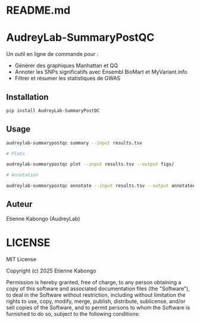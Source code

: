 # README.md
# AudreyLab-SummaryPostQC

Un outil en ligne de commande pour :
- Générer des graphiques Manhattan et QQ
- Annoter les SNPs significatifs avec Ensembl BioMart et MyVariant.info
- Filtrer et résumer les statistiques de GWAS

## Installation
```bash
pip install AudreyLab-SummaryPostQC
```

## Usage
```bash
audreylab-summarypostqc summary --input results.tsv

# Plots

audreylab-summarypostqc plot --input results.tsv --output figs/

# Annotation

audreylab-summarypostqc annotate --input results.tsv --output annotated.tsv --threshold 5e-5
```

## Auteur
Etienne Kabongo (AudreyLab)

# LICENSE
MIT License

Copyright (c) 2025 Etienne Kabongo

Permission is hereby granted, free of charge, to any person obtaining a copy
of this software and associated documentation files (the "Software"), to deal
in the Software without restriction, including without limitation the rights
to use, copy, modify, merge, publish, distribute, sublicense, and/or sell
copies of the Software, and to permit persons to whom the Software is
furnished to do so, subject to the following conditions:
